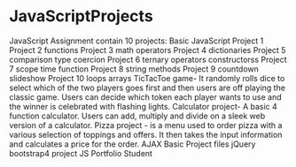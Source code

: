 # JavaScriptProjects
JavaScript Assignment contain  10 projects:
Basic JavaScript Project 1
Project 2 functions 
Project 3 math operators
Project 4 dictionaries
Project 5 comparison type coercion
Project 6 ternary operators constructorss
Project 7 scope time function
Project 8 string methods
Project 9 countdown slideshow
Project 10 loops arrays
TicTacToe game- It randomly rolls dice to select which of the two players goes first and then users are off playing the classic game. Users can decide which token each player wants to use and the winner is celebrated with flashing lights.
Calculator project- A basic 4 function calculator. Users can add, multiply and divide on a sleek web version of a calculator.
Pizza project - is a menu used to order pizza with a various selection of toppings and offers. It then takes the input information and calculates a price for the order.
AJAX Basic Project files
jQuery
bootstrap4 project
JS Portfolio Student
